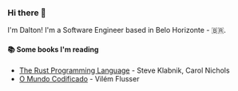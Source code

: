### Hi there 👋

I'm Dalton! I'm a Software Engineer based in Belo Horizonte - 🇧🇷.

#### 📚 Some books I'm reading
- [The Rust Programming Language](https://www.goodreads.com/book/show/25008661-the-rust-programming-language) - Steve Klabnik, Carol Nichols
- [O Mundo Codificado](https://www.goodreads.com/book/show/5583253-o-mundo-codificado) - Vilém Flusser
